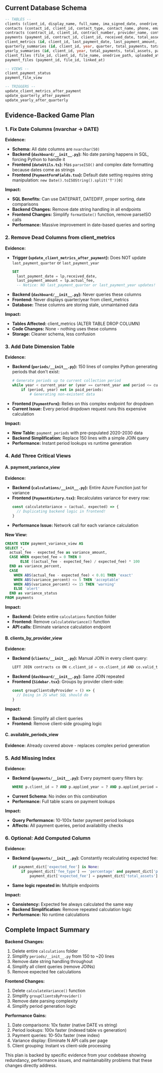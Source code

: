 ## Current Database Schema

```sql
-- TABLES --
clients (client_id, display_name, full_name, ima_signed_date, onedrive_folder_path, valid_from, valid_to)
contacts (contact_id, client_id, contact_type, contact_name, phone, email, fax, physical_address, mailing_address, valid_from, valid_to)
contracts (contract_id, client_id, contract_number, provider_name, contract_start_date, fee_type, percent_rate, flat_rate, payment_schedule, num_people, notes, valid_from, valid_to)
payments (payment_id, contract_id, client_id, received_date, total_assets, expected_fee, actual_fee, method, notes, valid_from, valid_to, applied_period_type, applied_period, applied_year)
client_metrics (id, client_id, last_payment_date, last_payment_amount, last_payment_quarter, last_payment_year, total_ytd_payments, avg_quarterly_payment, last_recorded_assets, last_updated, next_payment_due)
quarterly_summaries (id, client_id, year, quarter, total_payments, total_assets, payment_count, avg_payment, expected_total, last_updated)
yearly_summaries (id, client_id, year, total_payments, total_assets, payment_count, avg_payment, yoy_growth, last_updated)
client_files (file_id, client_id, file_name, onedrive_path, uploaded_at)
payment_files (payment_id, file_id, linked_at)

-- VIEWS --
client_payment_status
payment_file_view

-- TRIGGERS --
update_client_metrics_after_payment
update_quarterly_after_payment
update_yearly_after_quarterly
```

## Evidence-Backed Game Plan

### 1. Fix Date Columns (nvarchar → DATE)

**Evidence:**
- **Schema:** All date columns are `nvarchar(50)`
- **Backend (`dashboard/__init__.py`):** No date parsing happens in SQL, forcing Python to handle it
- **Frontend (`dateUtils.ts`):** Has `parseISO()` and complex date formatting because dates come as strings
- **Frontend (`PaymentFormFields.tsx`):** Default date setting requires string manipulation: `new Date().toISOString().split('T')[0]`

**Impact:**
- **SQL Benefits:** Can use DATEPART, DATEDIFF, proper sorting, date comparisons
- **Backend Changes:** Remove date string handling in all endpoints
- **Frontend Changes:** Simplify `formatDate()` function, remove parseISO calls
- **Performance:** Massive improvement in date-based queries and sorting

### 2. Remove Dead Columns from client_metrics

**Evidence:**
- **Trigger (`update_client_metrics_after_payment`):** Does NOT update `last_payment_quarter` or `last_payment_year`
  ```sql
  SET 
    last_payment_date = lp.received_date,
    last_payment_amount = lp.actual_fee,
    -- Notice: NO last_payment_quarter or last_payment_year updates!
  ```
- **Backend (`dashboard/__init__.py`):** Never queries these columns
- **Frontend:** Never displays quarter/year from client_metrics
- **Database:** These columns are storing stale, unmaintained data

**Impact:**
- **Tables Affected:** client_metrics (ALTER TABLE DROP COLUMN)
- **Code Changes:** None - nothing uses these columns
- **Storage:** Cleaner schema, less confusion

### 3. Add Date Dimension Table

**Evidence:**
- **Backend (`periods/__init__.py`):** 150 lines of complex Python generating periods that don't exist:
  ```python
  # Generate periods up to current collection period
  while year < current_year or (year == current_year and period <= current_period):
      if (period, year) not in paid_periods:
          # Generating non-existent data
  ```
- **Frontend (`PaymentForm`):** Relies on this complex endpoint for dropdown
- **Current Issue:** Every period dropdown request runs this expensive calculation

**Impact:**
- **New Table:** `payment_periods` with pre-populated 2020-2030 data
- **Backend Simplification:** Replace 150 lines with a simple JOIN query
- **Performance:** Instant period lookups vs runtime generation

### 4. Add Three Critical Views

#### A. payment_variance_view

**Evidence:**
- **Backend (`calculations/__init__.py`):** Entire Azure Function just for variance
- **Frontend (`PaymentHistory.tsx`):** Recalculates variance for every row:
  ```javascript
  const calculateVariance = (actual, expected) => {
    // Duplicating backend logic in frontend!
  }
  ```
- **Performance Issue:** Network call for each variance calculation

**New View:**
```sql
CREATE VIEW payment_variance_view AS
SELECT *, 
  actual_fee - expected_fee as variance_amount,
  CASE WHEN expected_fee = 0 THEN 0 
       ELSE ((actual_fee - expected_fee) / expected_fee) * 100 
  END as variance_percent,
  CASE 
    WHEN ABS(actual_fee - expected_fee) < 0.01 THEN 'exact'
    WHEN ABS(variance_percent) <= 5 THEN 'acceptable'
    WHEN ABS(variance_percent) <= 15 THEN 'warning'
    ELSE 'alert'
  END as variance_status
FROM payments
```

**Impact:**
- **Backend:** Delete entire `calculations` function folder
- **Frontend:** Remove `calculateVariance()` function
- **API calls:** Eliminate variance calculation endpoint

#### B. clients_by_provider_view

**Evidence:**
- **Backend (`clients/__init__.py`):** Manual JOIN in every client query:
  ```python
  LEFT JOIN contracts co ON c.client_id = co.client_id AND co.valid_to IS NULL
  ```
- **Backend (`dashboard/__init__.py`):** Same JOIN repeated
- **Frontend (`Sidebar.tsx`):** Groups by provider client-side:
  ```javascript
  const groupClientsByProvider = () => {
    // Doing in JS what SQL should do
  }
  ```

**Impact:**
- **Backend:** Simplify all client queries
- **Frontend:** Remove client-side grouping logic

#### C. available_periods_view

**Evidence:** Already covered above - replaces complex period generation

### 5. Add Missing Index

**Evidence:**
- **Backend (`payments/__init__.py`):** Every payment query filters by:
  ```sql
  WHERE p.client_id = ? AND p.applied_year = ? AND p.applied_period = ?
  ```
- **Current Schema:** No index on this combination
- **Performance:** Full table scans on payment lookups

**Impact:**
- **Query Performance:** 10-100x faster payment period lookups
- **Affects:** All payment queries, period availability checks

### 6. Optional: Add Computed Column

**Evidence:**
- **Backend (`payments/__init__.py`):** Constantly recalculating expected fee:
  ```python
  if payment_dict['expected_fee'] is None:
      if payment_dict['fee_type'] == 'percentage' and payment_dict['percent_rate'] and payment_dict['total_assets']:
          payment_dict['expected_fee'] = payment_dict['total_assets'] * payment_dict['percent_rate']
  ```
- **Same logic repeated in:** Multiple endpoints

**Impact:**
- **Consistency:** Expected fee always calculated the same way
- **Backend Simplification:** Remove repeated calculation logic
- **Performance:** No runtime calculations

## Complete Impact Summary

**Backend Changes:**
1. Delete entire `calculations` folder
2. Simplify `periods/__init__.py` from 150 to ~20 lines
3. Remove date string handling throughout
4. Simplify all client queries (remove JOINs)
5. Remove expected fee calculations

**Frontend Changes:**
1. Delete `calculateVariance()` function
2. Simplify `groupClientsByProvider()`
3. Remove date parsing complexity
4. Simplify period generation logic

**Performance Gains:**
1. Date comparisons: 10x faster (native DATE vs string)
2. Period lookups: 100x faster (indexed table vs generation)
3. Payment queries: 10-50x faster (new index)
4. Variance display: Eliminate N API calls per page
5. Client grouping: Instant vs client-side processing

This plan is backed by specific evidence from your codebase showing redundancy, performance issues, and maintainability problems that these changes directly address.

